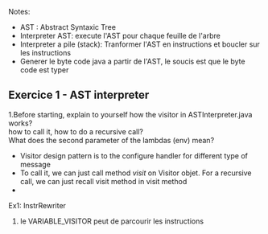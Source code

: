 Notes:

- AST : Abstract Syntaxic Tree 
- Interpreter AST: execute l'AST pour chaque feuille de l'arbre
- Interpreter a pile (stack): Tranformer l'AST en instructions et boucler sur les instructions
- Generer le byte code java a partir de l'AST, le soucis est que le byte code est typer




<h2>Exercice 1 - AST interpreter</h2>

1.Before starting, explain to yourself how the visitor in ASTInterpreter.java works?  
  how to call it, how to do a recursive call?   
  What does the second parameter of the lambdas (env) mean?   
  
- Visitor design pattern is to the configure handler for different type of message 
- To call it, we can just call method <i>visit</i> on Visitor objet. For a recursive call, we can just recall visit method in visit method  
- 
  

Ex1: InstrRewriter
1) le VARIABLE_VISITOR peut de parcourir les instructions